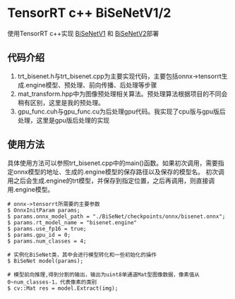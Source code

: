 # TensorRT c++ BiSeNetV1/2

使用TensorRT c++实现 [BiSeNetV1](https://arxiv.org/abs/1808.00897) 和 [BiSeNetV2](https://arxiv.org/abs/1808.00897)部署

## 代码介绍

1. trt_bisenet.h与trt_bisenet.cpp为主要实现代码，主要包括onnx->tensorrt生成.engine模型、预处理、前向传播、后处理等步骤
2. mat_transform.hpp中为图像预处理相关算法。预处理算法根据项目的不同会稍有区别，这里是我的预处理。
3. gpu_func.cuh与gpu_func.cu为后处理gpu代码。我实现了cpu版与gpu版后处理，这里是gpu版后处理的实现

## 使用方法

具体使用方法可以参照trt_bisenet.cpp中的main()函数。如果初次调用，需要指定onnx模型的地址、生成的.engine模型的保存路径以及保存的模型名。
初次调用之后会生成.engine的trt模型，并保存到指定位置，之后再调用，则直接调用.engine模型。
```
# onnx->tensorrt所需要的主要参数
$ OnnxInitParam params;
$ params.onnx_model_path = "./BiSeNet/checkpoints/onnx/bisenet.onnx";
$ params.rt_model_name = "bisenet.engine"
$ params.use_fp16 = true;
$ params.gpu_id = 0;
$ params.num_classes = 4;

# 实例化BiSeNet类，其中会进行模型转化和一些初始化的操作
$ BiSeNet model(params);

# 模型前向推理,得到分割的输出，输出为uint8单通道Mat型图像数据，像素值从0~num_classes-1，代表像素的类别
$ cv::Mat res = model.Extract(img);
```